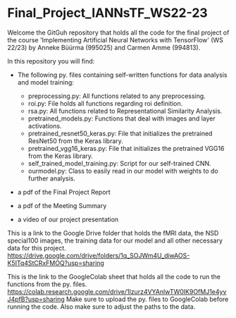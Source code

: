 # Final_Project_IANNsTF_WS22-23

Welcome the GitGuh repository that holds all the code for the final project of the course 'Implementing Artificial Neural Networks with TensorFlow' (WS 22/23) by Anneke Büürma (995025) and Carmen Amme (994813).

In this repository you will find:

- The following py. files containing self-written functions for data analysis and model training:
  - preprocessing.py: All functions related to any preprocessing.
  - roi.py: File holds all functions regarding roi definition.
  - rsa.py: All functions related to Representational Similarity Analysis.
  - pretrained_models.py: Functions that deal with images and layer activations.
  - pretrained_resnet50_keras.py: File that initializes the pretrained ResNet50 from the Keras library.
  - pretrained_vgg16_keras.py: File that initializes the pretrained VGG16 from the Keras library.
  - self_trained_model_training.py: Script for our self-trained CNN.
  - ourmodel.py: Class to easily read in our model with weights to do further analysis.
  
- a pdf of the Final Project Report
- a pdf of the Meeting Summary
- a video of our project presentation

This is a link to the Google Drive folder that holds the fMRI data, the NSD special100 images, the training data for our model and all other necessary data for this project. https://drive.google.com/drive/folders/1q_SOJWm4U_diwAOS-K5ITq4StCRxFMOQ?usp=sharing

This is the link to the GoogleColab sheet that holds all the code to run the functions from the py. files. https://colab.research.google.com/drive/1lzurz4VYAnlwTW0IK9OfMJ1e4yvJ4pfB?usp=sharing 
Make sure to upload the py. files to GoogleColab before running the code. Also make sure to adjust the paths to the data.
